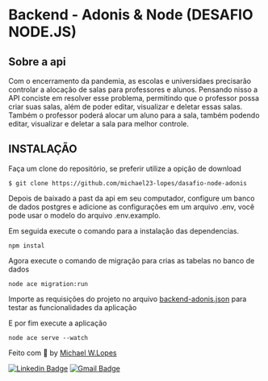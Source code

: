# Backend - Adonis & Node (DESAFIO NODE.JS)

## Sobre a api
Com o encerramento da pandemia, as escolas e universidaes precisarão controlar a alocação de salas para professores e alunos. Pensando nisso a API conciste em resolver esse problema, permitindo que o professor possa criar suas salas, além de poder editar, visualizar e deletar essas salas. Também o professor poderá alocar um aluno para a sala, também podendo editar, visualizar e deletar a sala para melhor controle. 

## INSTALAÇÃO
Faça um clone do repositório, se preferir utilize a opição de download

```
$ git clone https://github.com/michael23-lopes/dasafio-node-adonis
```
Depois de baixado a past da api em seu computador, configure um banco de dados postgres e adicione as configurações em um arquivo .env, você pode usar o modelo do arquivo .env.examplo.

Em seguida execute o comando para a instalação das dependencias.
```
npm instal 
```

Agora execute o comando de migração para crias as tabelas no banco de dados
```
node ace migration:run 
``` 

Importe  as requisições do projeto no arquivo <a href="./backend-adonis.json">backend-adonis.json</a> para testar as funcionalidades da aplicação

E por fim execute a aplicação
```
node ace serve --watch 
```

Feito com :purple_heart: by [Michael W.Lopes](https://github.com/michael23-lopes)

[![Linkedin Badge](https://img.shields.io/badge/-Michael%20Lopes-blue?style=flat-square&logo=Linkedin&logoColor=white&link=https://www.linkedin.com/in/michael-wellington-lopes/)](https://www.linkedin.com/in/michael-wellington-lopes/) 
[![Gmail Badge](https://img.shields.io/badge/-michael23.wellington@gmail.com-c14438?style=flat-square&logo=Gmail&logoColor=white&link=mailto:michael23.wellington@gmail.com)](mailto:michael23.wellington@gmail.com)
